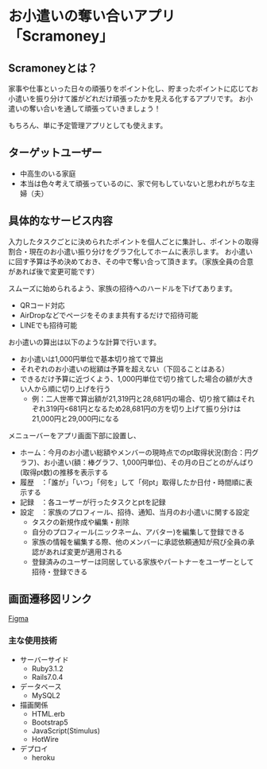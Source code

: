 # お小遣いの奪い合いアプリ「Scramoney」
## Scramoneyとは？
家事や仕事といった日々の頑張りをポイント化し、貯まったポイントに応じてお小遣いを振り分けて誰がどれだけ頑張ったかを見える化するアプリです。
お小遣いの奪い合いを通して頑張っていきましょう！

もちろん、単に予定管理アプリとしても使えます。

## ターゲットユーザー
- 中高生のいる家庭
- 本当は色々考えて頑張っているのに、家で何もしていないと思われがちな主婦（夫）

## 具体的なサービス内容
入力したタスクごとに決められたポイントを個人ごとに集計し、ポイントの取得割合・現在のお小遣い振り分けをグラフ化してホームに表示します。
お小遣いに回す予算は予め決めておき、その中で奪い合って頂きます。（家族全員の合意があれば後で変更可能です）

スムーズに始められるよう、家族の招待へのハードルを下げてあります。
- QRコード対応
- AirDropなどでページをそのまま共有するだけで招待可能
- LINEでも招待可能

お小遣いの算出は以下のような計算で行います。
- お小遣いは1,000円単位で基本切り捨てで算出
- それぞれのお小遣いの総額は予算を超えない（下回ることはある）
- できるだけ予算に近づくよう、1,000円単位で切り捨てした場合の額が大きい人から順に切り上げを行う
  - 例：二人世帯で算出額が21,319円と28,681円の場合、切り捨て額はそれぞれ319円<681円となるため28,681円の方を切り上げて振り分けは21,000円と29,000円になる

メニューバーをアプリ画面下部に設置し、
- ホーム：今月のお小遣い総額やメンバーの現時点でのpt取得状況(割合：円グラフ)、お小遣い(額：棒グラフ、1,000円単位)、その月の日ごとのがんばり(取得pt数)の推移を表示する
- 履歴　：「誰が」「いつ」「何を」して「何pt」取得したか日付・時間順に表示する
- 記録　：各ユーザーが行ったタスクとptを記録
- 設定　：家族のプロフィール、招待、通知、当月のお小遣いに関する設定
  - タスクの新規作成や編集・削除
  - 自分のプロフィール(ニックネーム、アバター)を編集して登録できる
  - 家族の情報を編集する際、他のメンバーに承認依頼通知が飛び全員の承認があれば変更が適用される
  - 登録済みのユーザーは同居している家族やパートナーをユーザーとして招待・登録できる

## 画面遷移図リンク
[Figma](https://www.figma.com/file/EWIv0vK73Bm3r2YHJ32ViX/Scramoney?type=design&node-id=4%3A10&t=JEX1Jm2vbfhrKQiw-1)

### 主な使用技術
- サーバーサイド
  - Ruby3.1.2
  - Rails7.0.4
- データベース
  - MySQL2
- 描画関係
  - HTML.erb
  - Bootstrap5
  - JavaScript(Stimulus)
  - HotWire
- デプロイ
  - heroku
